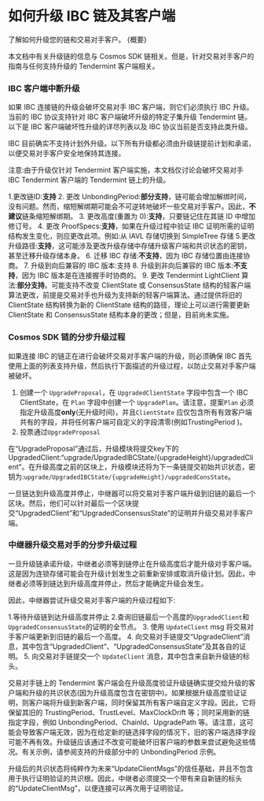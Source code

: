 # 如何升级 IBC 链及其客户端

了解如何升级您的链和交易对手客户。 {概要}

本文档中有关升级链的信息与 Cosmos SDK 链相关。但是，针对交易对手客户的指南与任何支持升级的 Tendermint 客户端相关。

### IBC 客户端中断升级

如果 IBC 连接链的升级会破坏交易对手 IBC 客户端，则它们必须执行 IBC 升级。当前的 IBC 协议支持针对 IBC 客户端破坏升级的特定子集升级 Tendermint 链。以下是 IBC 客户端破坏性升级的详尽列表以及 IBC 协议当前是否支持此类升级。

IBC 目前确实不支持计划外升级。以下所有升级都必须由升级链提前计划和承诺，以便交易对手客户安全地保持其连接。

注意:由于升级仅针对 Tendermint 客户端实施，本文档仅讨论会破坏交易对手 IBC Tendermint 客户端的 Tendermint 链上的升级。

1.更改链ID:**支持**
2. 更改 UnbondingPeriod:**部分支持**，链可能会增加解绑时间，没有问题。然而，缩短解绑期可能会不可逆转地破坏一些交易对手客户。因此，**不建议**链条缩短解绑期。
3. 更改高度(重置为 0):**支持**，只要链记住在其链 ID 中增加修订号。
4. 更改 ProofSpecs:**支持**，如果在升级过程中验证 IBC 证明所需的证明结构发生变化，则应更改此项。例如:从 IAVL 存储切换到 SimpleTree 存储
5.更改升级路径:**支持**，这可能涉及更改升级存储中存储升级客户端和共识状态的密钥，甚至迁移升级存储本身。
6. 迁移 IBC 存储:**不支持**，因为 IBC 存储位置由连接协商。
7. 升级到向后兼容的 IBC 版本:支持
8. 升级到非向后兼容的 IBC 版本:**不支持**，因为 IBC 版本是在连接握手时协商的。
9. 更改 Tendermint LightClient 算法:**部分支持**。可能支持不改变 ClientState 或 ConsensusState 结构的轻客户端算法更改，前提是交易对手也升级为支持新的轻客户端算法。通过提供将旧的 ClientState 结构转换为新的 ClientState 结构的路径，理论上可以进行需要更新 ClientState 和 ConsensusState 结构本身的更改；但是，目前尚未实施。

### Cosmos SDK 链的分步升级过程

如果连接 IBC 的链正在进行会破坏交易对手客户端的升级，则必须确保 IBC 首先使用上面的列表支持升级，然后执行下面描述的升级过程，以防止交易对手客户端被破坏。 

1. 创建一个 `UpgradeProposal`，在 `UpgradedClientState` 字段中包含一个 IBC ClientState，在 `Plan` 字段中创建一个 `UpgradePlan`。请注意，提案`Plan` 必须指定升级高度**only**(无升级时间)，并且`ClientState` 应仅包含所有有效客户端共有的字段，并将任何客户端可自定义的字段清零(例如TrustingPeriod )。
2. 投票通过`UpgradeProposal`

在“UpgradeProposal”通过后，升级模块将提交key下的UpgradedClient:“upgrade/UpgradedIBCState/{upgradeHeight}/upgradedClient”。在升级高度之前的区块上，升级模块还将为下一条链提交初始共识状态，密钥为:`upgrade/UpgradedIBCState/{upgradeHeight}/upgradedConsState`。

一旦链达到升级高度并停止，中继器可以将交易对手客户端升级到旧链的最后一个区块。然后，他们可以针对最后一个区块提交“UpgradedClient”和“UpgradedConsensusState”的证明并升级交易对手客户端。

### 中继器升级交易对手的分步升级过程

一旦升级链承诺升级，中继者必须等到链停止在升级高度后才能升级对手客户端。这是因为连锁存储可能会在升级计划发生之前重新安排或取消升级计划。因此，中继者必须等到链达到升级高度并停止，然后才能确定升级会发生。

因此，中继器尝试升级交易对手客户端的升级过程如下:

1.等待升级链到达升级高度并停止
2.查询旧链最后一个高度的`UpgradedClient`和`UpgradedConsensusState`的证明的全节点。
3. 使用 `UpdateClient` msg 将交易对手客户端更新到旧链的最后一个高度。
4. 向交易对手链提交“UpgradeClient”消息，其中包含“UpgradedClient”、“UpgradedConsensusState”及其各自的证明。
5. 向交易对手链提交一个 `UpdateClient` 消息，其中包含来自新升级链的标头。

交易对手链上的 Tendermint 客户端会在升级高度验证升级链确实提交给升级的客户端和升级的共识状态(因为升级高度包含在密钥中)。如果根据升级高度验证证明，则客户端将升级到新客户端，同时保留其所有客户端自定义字段。因此，它将保留其旧的 TrustingPeriod、TrustLevel、MaxClockDrift 等；同时采用新的链指定字段，例如 UnbondingPeriod、ChainId、UpgradePath 等。请注意，这可能会导致客户端无效，因为在给定新的链选择字段的情况下，旧的客户端选择字段可能不再有效。升级链应该通过不改变可能破坏旧客户端的参数来尝试避免这些情况。有关示例，请参阅支持的升级部分中的 UnbondingPeriod 示例。

升级后的共识状态将纯粹作为未来“UpdateClientMsgs”的信任基础，并且不包含用于执行证明验证的共识根。因此，中继者必须提交一个带有来自新链的标头的“UpdateClientMsg”，以便连接可以再次用于证明验证。 
